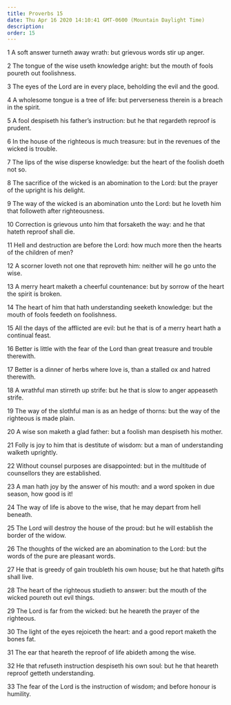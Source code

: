 ```yaml
---
title: Proverbs 15
date: Thu Apr 16 2020 14:10:41 GMT-0600 (Mountain Daylight Time)
description: 
order: 15
---
```


<p>1 A soft answer turneth away wrath: but grievous words stir up anger.</p>
<p>
  2 The tongue of the wise useth knowledge aright: but the mouth of fools
  poureth out foolishness.
</p>
<p>
  3 The eyes of the Lord are in every place, beholding the evil and the good.
</p>
<p>
  4 A wholesome tongue is a tree of life: but perverseness therein is a breach
  in the spirit.
</p>
<p>
  5 A fool despiseth his father&#x2019;s instruction: but he that regardeth
  reproof is prudent.
</p>
<p>
  6 In the house of the righteous is much treasure: but in the revenues of the
  wicked is trouble.
</p>
<p>
  7 The lips of the wise disperse knowledge: but the heart of the foolish doeth
  not so.
</p>
<p>
  8 The sacrifice of the wicked is an abomination to the Lord: but the prayer of
  the upright is his delight.
</p>
<p>
  9 The way of the wicked is an abomination unto the Lord: but he loveth him
  that followeth after righteousness.
</p>
<p>
  10 Correction is grievous unto him that forsaketh the way: and he that hateth
  reproof shall die.
</p>
<p>
  11 Hell and destruction are before the Lord: how much more then the hearts of
  the children of men?
</p>
<p>
  12 A scorner loveth not one that reproveth him: neither will he go unto the
  wise.
</p>
<p>
  13 A merry heart maketh a cheerful countenance: but by sorrow of the heart the
  spirit is broken.
</p>
<p>
  14 The heart of him that hath understanding seeketh knowledge: but the mouth
  of fools feedeth on foolishness.
</p>
<p>
  15 All the days of the afflicted are evil: but he that is of a merry heart
  hath a continual feast.
</p>
<p>
  16 Better is little with the fear of the Lord than great treasure and trouble
  therewith.
</p>
<p>
  17 Better is a dinner of herbs where love is, than a stalled ox and hatred
  therewith.
</p>
<p>
  18 A wrathful man stirreth up strife: but he that is slow to anger appeaseth
  strife.
</p>
<p>
  19 The way of the slothful man is as an hedge of thorns: but the way of the
  righteous is made plain.
</p>
<p>
  20 A wise son maketh a glad father: but a foolish man despiseth his mother.
</p>
<p>
  21 Folly is joy to him that is destitute of wisdom: but a man of understanding
  walketh uprightly.
</p>
<p>
  22 Without counsel purposes are disappointed: but in the multitude of
  counsellors they are established.
</p>
<p>
  23 A man hath joy by the answer of his mouth: and a word spoken in due season,
  how good is it!
</p>
<p>
  24 The way of life is above to the wise, that he may depart from hell beneath.
</p>
<p>
  25 The Lord will destroy the house of the proud: but he will establish the
  border of the widow.
</p>
<p>
  26 The thoughts of the wicked are an abomination to the Lord: but the words of
  the pure are pleasant words.
</p>
<p>
  27 He that is greedy of gain troubleth his own house; but he that hateth gifts
  shall live.
</p>
<p>
  28 The heart of the righteous studieth to answer: but the mouth of the wicked
  poureth out evil things.
</p>
<p>
  29 The Lord is far from the wicked: but he heareth the prayer of the
  righteous.
</p>
<p>
  30 The light of the eyes rejoiceth the heart: and a good report maketh the
  bones fat.
</p>
<p>31 The ear that heareth the reproof of life abideth among the wise.</p>
<p>
  32 He that refuseth instruction despiseth his own soul: but he that heareth
  reproof getteth understanding.
</p>
<p>
  33 The fear of the Lord is the instruction of wisdom; and before honour is
  humility.
</p>
